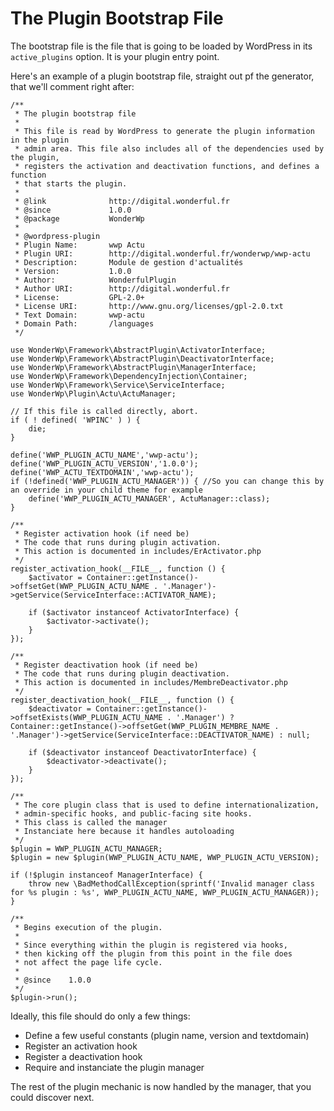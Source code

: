 
# The Plugin Bootstrap File

The bootstrap file is the file that is going to be loaded by WordPress in its `active_plugins` option. It is your plugin entry point.

Here's an example of a plugin bootstrap file, straight out pf the generator, that we'll comment right after:

```
/**
 * The plugin bootstrap file
 *
 * This file is read by WordPress to generate the plugin information in the plugin
 * admin area. This file also includes all of the dependencies used by the plugin,
 * registers the activation and deactivation functions, and defines a function
 * that starts the plugin.
 *
 * @link              http://digital.wonderful.fr
 * @since             1.0.0
 * @package           WonderWp
 *
 * @wordpress-plugin
 * Plugin Name:       wwp Actu
 * Plugin URI:        http://digital.wonderful.fr/wonderwp/wwp-actu
 * Description:       Module de gestion d'actualités
 * Version:           1.0.0
 * Author:            WonderfulPlugin
 * Author URI:        http://digital.wonderful.fr
 * License:           GPL-2.0+
 * License URI:       http://www.gnu.org/licenses/gpl-2.0.txt
 * Text Domain:       wwp-actu
 * Domain Path:       /languages
 */

use WonderWp\Framework\AbstractPlugin\ActivatorInterface;
use WonderWp\Framework\AbstractPlugin\DeactivatorInterface;
use WonderWp\Framework\AbstractPlugin\ManagerInterface;
use WonderWp\Framework\DependencyInjection\Container;
use WonderWp\Framework\Service\ServiceInterface;
use WonderWp\Plugin\Actu\ActuManager;

// If this file is called directly, abort.
if ( ! defined( 'WPINC' ) ) {
	die;
}

define('WWP_PLUGIN_ACTU_NAME','wwp-actu');
define('WWP_PLUGIN_ACTU_VERSION','1.0.0');
define('WWP_ACTU_TEXTDOMAIN','wwp-actu');
if (!defined('WWP_PLUGIN_ACTU_MANAGER')) { //So you can change this by an override in your child theme for example
    define('WWP_PLUGIN_ACTU_MANAGER', ActuManager::class);
}

/**
 * Register activation hook (if need be)
 * The code that runs during plugin activation.
 * This action is documented in includes/ErActivator.php
 */
register_activation_hook(__FILE__, function () {
    $activator = Container::getInstance()->offsetGet(WWP_PLUGIN_ACTU_NAME . '.Manager')->getService(ServiceInterface::ACTIVATOR_NAME);

    if ($activator instanceof ActivatorInterface) {
        $activator->activate();
    }
});

/**
 * Register deactivation hook (if need be)
 * The code that runs during plugin deactivation.
 * This action is documented in includes/MembreDeactivator.php
 */
register_deactivation_hook(__FILE__, function () {
    $deactivator = Container::getInstance()->offsetExists(WWP_PLUGIN_ACTU_NAME . '.Manager') ? Container::getInstance()->offsetGet(WWP_PLUGIN_MEMBRE_NAME . '.Manager')->getService(ServiceInterface::DEACTIVATOR_NAME) : null;

    if ($deactivator instanceof DeactivatorInterface) {
        $deactivator->deactivate();
    }
});

/**
 * The core plugin class that is used to define internationalization,
 * admin-specific hooks, and public-facing site hooks.
 * This class is called the manager
 * Instanciate here because it handles autoloading
 */
$plugin = WWP_PLUGIN_ACTU_MANAGER;
$plugin = new $plugin(WWP_PLUGIN_ACTU_NAME, WWP_PLUGIN_ACTU_VERSION);

if (!$plugin instanceof ManagerInterface) {
    throw new \BadMethodCallException(sprintf('Invalid manager class for %s plugin : %s', WWP_PLUGIN_ACTU_NAME, WWP_PLUGIN_ACTU_MANAGER));
}

/**
 * Begins execution of the plugin.
 *
 * Since everything within the plugin is registered via hooks,
 * then kicking off the plugin from this point in the file does
 * not affect the page life cycle.
 *
 * @since    1.0.0
 */
$plugin->run();
```

Ideally, this file should do only a few things:

-  Define a few useful constants (plugin name, version and textdomain)
-  Register an activation hook
-  Register a deactivation hook
-  Require and instanciate the plugin manager

The rest of the plugin mechanic is now handled by the manager, that you could discover next.
